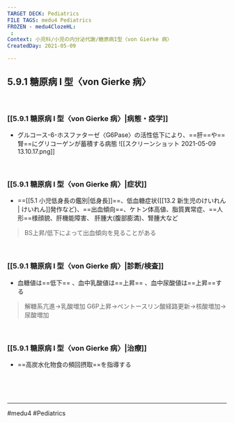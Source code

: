 ```yaml
---
TARGET DECK: Pediatrics
FILE TAGS: medu4 Pediatrics
FROZEN - medu4ClozeHL:
 : 
Context: 小児科/小児の内分泌代謝/糖原病I型〈von Gierke 病〉
CreatedDay: 2021-05-09

---
```


## 5.9.1 糖原病 I 型〈von Gierke 病〉

<br>

### [[5.9.1 糖原病 I 型〈von Gierke 病〉|病態・疫学]]
* グルコース-6-ホスファターゼ〈G6Pase〉の活性低下により、==肝==や==腎==にグリコーゲンが蓄積する病態
![[スクリーンショット 2021-05-09 13.10.17.png]]
<!--ID: 1620535144166-->



<br>

### [[5.9.1 糖原病 I 型〈von Gierke 病〉|症状]]
* ==[[5.1 小児低身長の鑑別|低身長]]==、低血糖症状([[13.2 新生児のけいれん | けいれん]]発作など)、==出血傾向==、ケトン体高値、脂質異常症、==人形==様顔貌、肝機能障害、 肝腫大(腹部膨満)、腎腫大など
<!--ID: 1620535144184-->


>BS上昇/低下によって出血傾向を見ることがある

<br>

### [[5.9.1 糖原病 I 型〈von Gierke 病〉|診断/検査]]
* 血糖値は==低下== 、血中乳酸値は==上昇== 、血中尿酸値は==上昇==する
>解糖系亢進→乳酸増加
>G6P上昇→ペントースリン酸経路更新→核酸増加→尿酸増加
<!--ID: 1620535144201-->



<br>

### [[5.9.1 糖原病 I 型〈von Gierke 病〉|治療]]
* ==高炭水化物食の頻回摂取==を指導する
<!--ID: 1620535144219-->


<br><br><br>

---
#medu4 #Pediatrics
